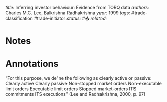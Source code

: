 *title:* Inferring investor behaviour: Evidence from TORQ data
*authors:* Charles M.C. Lee, Balkrishna Radhakrishna
*year:* 1999
*tags:* #trade-classification #trade-initiator
*status:* #📥
*related:*

# Notes 

# Annotations

“For this purpose, we de"ne the following as clearly active or passive: Clearly active Clearly passive Non-stopped market orders Non-executable limit orders Executable limit orders Stopped market-orders ITS commitments ITS executions” (Lee and Radhakrishna, 2000, p. 97)